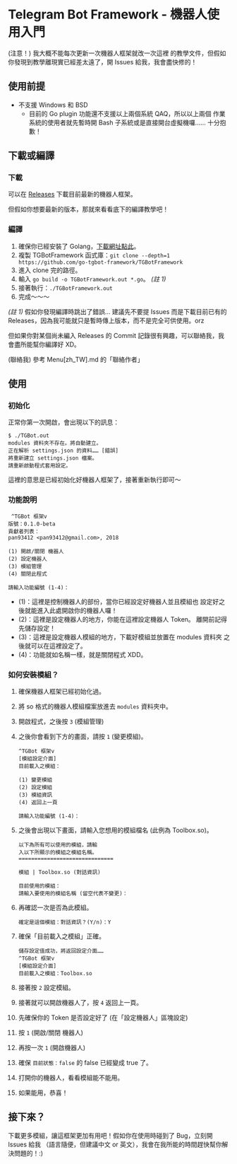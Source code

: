 # Telegram Bot Framework - 機器人使用入門
(注意！) 我大概不能每次更新一次機器人框架就改一次這裡
的教學文件，但假如你發現到教學離現實已經差太遠了，開
Issues 給我，我會盡快修的！

## 使用前提
- 不支援 Windows 和 BSD
  - 目前的 Go plugin 功能還不支援以上兩個系統 QAQ，所以以上兩個
    作業系統的使用者就先暫時開 Bash 子系統或是直接開台虛擬機囉……
    十分抱歉！

## 下載或編譯
### 下載
<!-- [1] 見「常數列表」部份 -->
可以在 [Releases][1] 下載目前最新的機器人框架。

但假如你想要最新的版本，那就來看看底下的編譯教學吧！

### 編譯
<!-- [2] 見「常數列表」部份 -->
1. 確保你已經安裝了 Golang，[下載網址點此][2]。
2. 複製 TGBotFramework 函式庫：`git clone --depth=1 https://github.com/go-tgbot-framework/TGBotFramework`
3. 進入 clone 完的路徑。
4. 輸入 `go build -o TGBotFramework.out *.go`。 _(註 1)_
5. 接著執行：`./TGBotFramework.out`
6. 完成～～～

_(註 1)_ 假如你發現編譯時跳出了錯誤… 建議先不要提 Issues 而是下載目前已有的
Releases，因為我可能就只是暫時傳上版本，而不是完全可供使用。orz

但如果你對某個尚未編入 Releases 的 Commit 記錄很有興趣，可以聯絡我，我會盡所能幫你編譯好 XD。

(聯絡我) 參考 Menu[zh_TW].md 的「聯絡作者」

## 使用
### 初始化
正常你第一次開啟，會出現以下的訊息：

```
$ ./TGBot.out
modules 資料夾不存在。將自動建立。   
正在解析 settings.json 的資料…… [錯誤]     
將重新建立 settings.json 檔案。
請重新啟動程式套用設定。
```

這裡的意思是已經初始化好機器人框架了，接著重新執行即可～

### 功能說明
```
 ^TGBot 框架v
版號：0.1.0-beta
貢獻者列表：
pan93412 <pan93412@gmail.com>, 2018

(1) 開啟/關閉 機器人
(2) 設定機器人
(3) 模組管理
(4) 關閉此程式

請輸入功能編號 (1-4)：
```

- (1)：這裡是控制機器人的部份，當你已經設定好機器人並且模組也
  設定好之後就能進入此處開啟你的機器人囉！
- (2)：這裡是設定機器人的地方，你能在這裡設定機器人 Token。
  離開前記得先儲存設定！
- (3)：這裡是設定機器人模組的地方，下載好模組並放置在 modules 資料夾
  之後就可以在這裡設定了。
- (4)：功能就如名稱一樣，就是關閉程式 XDD。

### 如何安裝模組？
1. 確保機器人框架已經初始化過。
2. 將 so 格式的機器人模組檔案放進去 `modules` 資料夾中。
3. 開啟程式，之後按 `3` (模組管理)
4. 之後你會看到下方的畫面，請按 `1` (變更模組)。
    
    ```
    ^TGBot 框架v
    [模組設定介面]
    目前載入之模組：
    
    (1) 變更模組
    (2) 設定模組
    (3) 模組資訊
    (4) 返回上一頁
    
    請輸入功能編號 (1-4)：
    ```
5. 之後會出現以下畫面，請輸入您想用的模組檔名 (此例為 Toolbox.so)。

    ```
    以下為所有可以使用的模組，請輸
    入以下所顯示的模組之模組名稱。
    ==============================
    
    模組 | Toolbox.so (對話資訊)
    
    目前使用的模組：
    請輸入要使用的模組名稱 (留空代表不變更)：
    ```
6. 再確認一次是否為此模組。
    
    ```
    確定是這個模組：對話資訊？(Y/n)：Y
    ```
7. 確保「目前載入之模組」正確。
    
    ```
    儲存設定值成功，將返回設定介面……
    ^TGBot 框架v
    [模組設定介面]
    目前載入之模組：Toolbox.so
    ```
8. 接著按 `2` 設定模組。
9. 接著就可以開啟機器人了，按 `4` 返回上一頁。
10. 先確保你的 Token 是否設定好了 (在「設定機器人」區塊設定)
11. 按 `1` (開啟/關閉 機器人)
12. 再按一次 `1` (開啟機器人)
13. 確保 `目前狀態：false` 的 false 已經變成 true 了。
14. 打開你的機器人，看看模組能不能用。
15. 如果能用，恭喜！

## 接下來？
下載更多模組，讓這框架更加有用吧！假如你在使用時碰到了 Bug，立刻開 Issues 給我
（語言隨便，但建議中文 or 英文），我會在我所能的時間趕快幫你解決問題的！:)

<!-- 常數列表 -->
<!-- [1] Releases 的下載網址 -->
[1]: https://github.com/go-tgbot-framework/TGBotFramework/releases
<!-- [2] Golang 的官方網站 -->
[2]: https://www.golang.org
